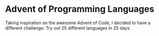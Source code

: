 # Advent of Programming Languages

Taking inspiration on the awesome Advent of Code, I decided to have a different challenge: Try out 25 different languages in 25 days.
